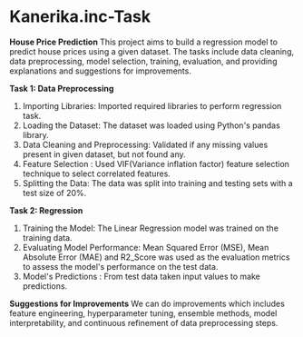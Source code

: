 # Kanerika.inc-Task
**House Price Prediction**
This project aims to build a regression model to predict house prices using a given dataset. The tasks include data cleaning, data preprocessing, model selection, training, evaluation, and providing explanations and suggestions for improvements.

**Task 1: Data Preprocessing**
1. Importing Libraries: Imported required libraries to perform regression task.
2. Loading the Dataset: The dataset was loaded using Python's pandas library.
3. Data Cleaning and Preprocessing: Validated if any missing values present in given dataset, but not found any.
4. Feature Selection : Used VIF(Variance inflation factor) feature selection technique to select correlated features.
5. Splitting the Data: The data was split into training and testing sets with a test size of 20%.

**Task 2: Regression**
1. Training the Model: The Linear Regression model was trained on the training data.
2. Evaluating Model Performance: Mean Squared Error (MSE), Mean Absolute Error (MAE) and R2_Score was used as the evaluation metrics to assess the model's performance on the test data.
3. Model's Predictions : From test data taken input values to make predictions.
   
**Suggestions for Improvements**
We can do improvements which includes feature engineering, hyperparameter tuning, ensemble methods, model interpretability, and continuous refinement of data preprocessing steps.
